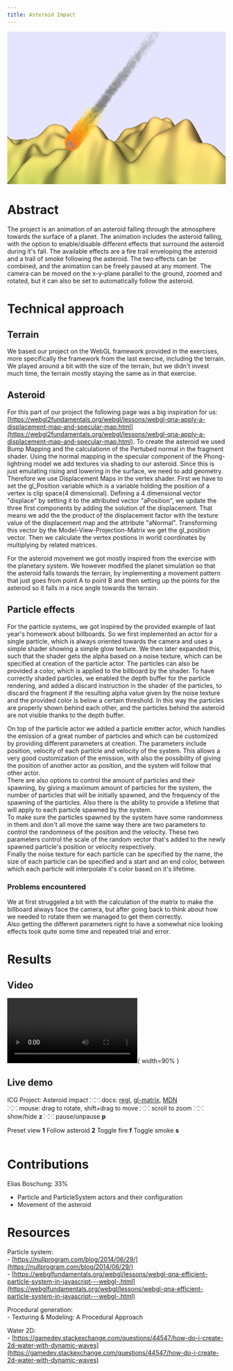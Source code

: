 ```yaml
---
title: Asteroid Impact
---
```


![Asteroid](images/asteroid_falling1.png)

# Abstract

The project is an animation of an asteroid falling through the atmosphere towards the surface of a planet.
The animation includes the asteroid falling, with the option to enable/disable different effects that
surround the asteroid during it's fall. The available effects are a fire trail enveloping the asteroid and
a trail of smoke following the asteroid. The two effects can be combined, and the animation can be freely
paused at any moment. The camera can be moved on the x-y-plane parallel to the ground, zoomed and rotated,
but it can also be set to automatically follow the asteroid.

# Technical approach

## Terrain

We based our project on the WebGL framework provided in the exercises, more specifically the framework from
the last exercise, including the terrain. We played around a bit with the size of the terrain, but we didn't
invest much time, the terrain mostly staying the same as in that exercise.

## Asteroid

For this part of our project the following page was a big inspiration for us: [https://webgl2fundamentals.org/webgl/lessons/webgl-qna-apply-a-displacement-map-and-specular-map.html](https://webgl2fundamentals.org/webgl/lessons/webgl-qna-apply-a-displacement-map-and-specular-map.html).
To create the asteroid we used Bump Mapping and the calculationn of the Pertubed normal in the fragment shader. 
Using the normal mapping in the specular component of the Phong-lightning model we add textures via 
shading to our asteroid. Since this is just emulating rising and lowering in the surface, we need to add
geometry. Therefore we use Displacement Maps in the vertex shader. First we have to set the gl_Position variable
which is a variable holding the position of a vertex is clip space(4 dimensional). Defining a 4 dimensional vector "displace" by setting it 
to the attributed vector "aPosition", we update the three first components by adding the solution of the displacement. That means we add the 
the product of the displacement factor with the texture value of the displacement map and the attribute "aNormal". Transforming this vector 
by the Model-View-Projection-Matrix we get the gl_position vector.
Then we calculate the vertex postions in world coordinates by multiplying by related matrices.

For the asteroid movement we got mostly inspired from the exercise with the planetary system. We however modified the
planet simulation so that the asteroid falls towards the terrain, by implementing a movement pattern that
just goes from point A to point B and then setting up the points for the asteroid so it falls in a nice angle
towards the terrain.

## Particle effects

For the particle systems, we got inspired by the provided example of last year's homework about billboards.
So we first implemented an actor for a single particle, which is always oriented towards the camera and uses
a simple shader showing a simple glow texture. We then later expanded this, such that the shader gets the
alpha based on a noise texture, which can be specified at creation of the particle actor. The particles can
also be provided a color, which is applied to the billboard by the shader. To have correctly shaded particles,
we enabled the depth buffer for the particle rendering, and added a discard instruction in the shader of the
particles, to discard the fragment if the resulting alpha value given by the noise texture and the provided
color is below a certain threshold. In this way the particles are properly shown behind each other, and the
particles behind the asteroid are not visible thanks to the depth buffer.

On top of the particle actor we added a particle emitter actor, which handles the emission of a great number
of particles and which can be customized by providing different parameters at creation. The parameters
include position, velocity of each particle and velocity of the system. This allows a very good customization
of the emission, with also the possibility of giving the position of another actor as position, and the system
will follow that other actor.  
There are also options to control the amount of particles and their spawning, by giving a maximum amount of
particles for the system, the number of particles that will be initially spawned, and the frequency of the
spawning of the particles. Also there is the ability to provide a lifetime that will apply to each particle
spawned by the system.  
To make sure the particles spawned by the system have some randomness in them and don't all move the same way
there are two parameters to control the randomness of the position and the velocity. These two parameters
control the scale of the random vector that's added to the newly spawned particle's position or velocity
respectively.  
Finally the noise texture for each particle can be specified by the name, the size of each particle can be
specified and a start and an end color, between which each particle will interpolate it's color based on
it's lifetime.

### Problems encountered

We at first struggeled a bit with the calculation of the matrix to make the billboard always face the camera, but after
going back to think about how we needed to rotate them we managed to get them correctly.  
Also getting the different parameters right to have a somewhat nice looking effects took quite some time and repeated
trial and error.

# Results

## Video
![](images/final_video.mp4){ width=90% }

## Live demo

<div id="demo-container">
<script src="src/main_project.js" type="module"></script>

<div id="debug-overlay">
<p>
		ICG Project: Asteroid impact
		⁙⁙ docs:
		<a href="https://github.com/regl-project/regl/blob/gh-pages/API.md">regl</a>,
		<a href="http://glmatrix.net/docs/">gl-matrix</a>,
		<a href="https://developer.mozilla.org/en-US/docs/Web/JavaScript">MDN</a>
        <br/>
		⁙⁙ mouse: drag to rotate, shift+drag to move
		⁙⁙ scroll to zoom
		⁙⁙ show/hide <strong class="keyboard">z</strong>
        ⁙⁙ pause/unpause <strong class="keyboard">p</strong>
</p>
<p id="view-options">
<span id="btn-preset-view" class="button">Preset view <strong class="keyboard">1</strong></span>
<span id="btn-follow-asteroid" class="button">Follow asteroid <strong class="keyboard">2</strong></span>
<span id="btn-toggle-fire" class="button">Toggle fire <strong class="keyboard">f</strong></span>
<span id="btn-toggle-smoke" class="button">Toggle smoke <strong class="keyboard">s</strong></span>
</p>

<pre id="debug-text"></pre>
</div>
</div>

# Contributions

Elias Boschung: 33%  
* Particle and ParticleSystem actors and their configuration  
* Movement of the asteroid

# Resources

Particle system:  
    - [https://nullprogram.com/blog/2014/06/29/](https://nullprogram.com/blog/2014/06/29/)  
    - [https://webglfundamentals.org/webgl/lessons/webgl-qna-efficient-particle-system-in-javascript---webgl-.html](https://webglfundamentals.org/webgl/lessons/webgl-qna-efficient-particle-system-in-javascript---webgl-.html)  

Procedural generation:  
    - Texturing & Modeling: A Procedural Approach

Water 2D:  
    - [https://gamedev.stackexchange.com/questions/44547/how-do-i-create-2d-water-with-dynamic-waves](https://gamedev.stackexchange.com/questions/44547/how-do-i-create-2d-water-with-dynamic-waves)


